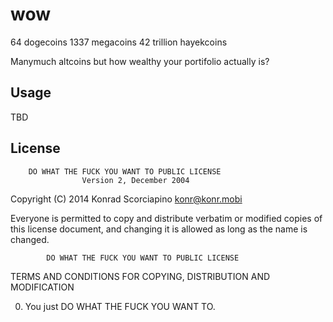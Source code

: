 # wow

64 dogecoins
1337 megacoins
42 trillion hayekcoins

Manymuch altcoins but how wealthy your portifolio actually is?


## Usage

TBD

## License

        DO WHAT THE FUCK YOU WANT TO PUBLIC LICENSE 
                    Version 2, December 2004 

 Copyright (C) 2014 Konrad Scorciapino <konr@konr.mobi>

 Everyone is permitted to copy and distribute verbatim or modified 
 copies of this license document, and changing it is allowed as long 
 as the name is changed. 

            DO WHAT THE FUCK YOU WANT TO PUBLIC LICENSE 
   TERMS AND CONDITIONS FOR COPYING, DISTRIBUTION AND MODIFICATION 

  0. You just DO WHAT THE FUCK YOU WANT TO.